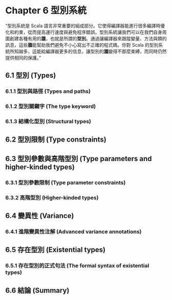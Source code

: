 # Chapter 6 型別系統

“型別系統是 Scala 語言非常重要的組成部分。它使得編譯器能進行很多編譯時優化和約束，從而提高運行速度與避免程序錯誤。型別系統讓我們可以在我們自身周圍創建各種有用的**牆**，也就是所謂的**型別**。通過讓編譯器來跟蹤變量、方法與類的訊息，這些**牆**能幫助我們避免不小心寫出不正確的程式碼。你對 Scala 的型別系統所知越多，這能給編譯器更多的信息，讓型別的**牆**變得不那麼束縛，而同時仍然提供相同的保護。”

## 6.1 型別 (Types)

### 6.1.1 型別與路徑 (Types and paths)

### 6.1.2 型別關鍵字 (The type keyword)

### 6.1.3 結構化型別 (Structural types)

## 6.2 型別限制 (Type constraints)

## 6.3 型別參數與高階型別 (Type parameters and higher-kinded types)

### 6.3.1 型別參數限制 (Type parameter constraints)

### 6.3.2 高階型別 (Higher-kinded types)

## 6.4 變異性 (Variance)

### 6.4.1 進階變異性注解 (Advanced variance annotations)

## 6.5 存在型別 (Existential types)

### 6.5.1 存在型別的正式句法 (The formal syntax of existential types)

## 6.6 結論 (Summary)

